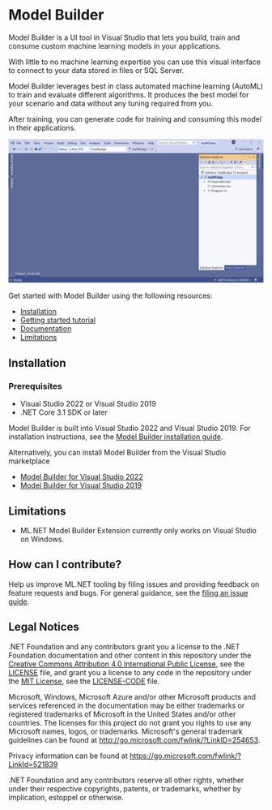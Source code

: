 # Model Builder

Model Builder is a UI tool in Visual Studio that lets you build, train and consume custom machine learning models in your applications.

With little to no machine learning expertise you can use this visual interface to connect to your data stored in files or SQL Server.

Model Builder leverages best in class automated machine learning (AutoML) to train and evaluate different algorithms. It produces the best model for your scenario and data without any tuning required from you.

After training, you can generate code for training and consuming this model in their applications.

![GIF of Model Builder](.github/ml-dotnet-model-builder.gif)

Get started with Model Builder using the following resources:

- [Installation](https://github.com/dotnet/machinelearning-samples/blob/master/modelbuilder/readme.md#Installation)
- [Getting started tutorial](https://dotnet.microsoft.com/learn/machinelearning-ai/ml-dotnet-get-started-tutorial/intro)
- [Documentation](https://aka.ms/modelbuilderdocs)
- [Limitations](https://github.com/dotnet/machinelearning-samples/blob/master/modelbuilder/readme.md#Limitations)

## Installation

### Prerequisites

- Visual Studio 2022 or Visual Studio 2019
- .NET Core 3.1 SDK or later

Model Builder is built into Visual Studio 2022 and Visual Studio 2019. For installation instructions, see the [Model Builder installation guide](https://docs.microsoft.com/dotnet/machine-learning/how-to-guides/install-model-builder?tabs=visual-studio-2022).

Alternatively, you can install Model Builder from the Visual Studio marketplace

- [Model Builder for Visual Studio 2022](https://marketplace.visualstudio.com/items?itemName=MLNET.ModelBuilder2022)
- [Model Builder for Visual Studio 2019](https://marketplace.visualstudio.com/items?itemName=MLNET.07)

## Limitations

- ML.NET Model Builder Extension currently only works on Visual Studio on Windows.

## How can I contribute?

Help us improve ML.NET tooling by filing issues and providing feedback on feature requests and bugs. For general guidance, see the [filing an issue guide](./file-an-issue.md).  

## Legal Notices

.NET Foundation and any contributors grant you a license to the .NET Foundation documentation and other content
in this repository under the [Creative Commons Attribution 4.0 International Public License](https://creativecommons.org/licenses/by/4.0/legalcode),
see the [LICENSE](LICENSE) file, and grant you a license to any code in the repository under the [MIT License](https://opensource.org/licenses/MIT), see the
[LICENSE-CODE](LICENSE-CODE) file.

Microsoft, Windows, Microsoft Azure and/or other Microsoft products and services referenced in the documentation
may be either trademarks or registered trademarks of Microsoft in the United States and/or other countries.
The licenses for this project do not grant you rights to use any Microsoft names, logos, or trademarks.
Microsoft's general trademark guidelines can be found at http://go.microsoft.com/fwlink/?LinkID=254653.

Privacy information can be found at https://go.microsoft.com/fwlink/?LinkId=521839

.NET Foundation and any contributors reserve all other rights, whether under their respective copyrights, patents,
or trademarks, whether by implication, estoppel or otherwise.
